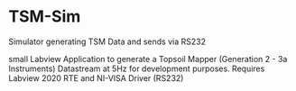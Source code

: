 # TSM-Sim
Simulator generating TSM Data and sends via RS232

small Labview Application to generate a Topsoil Mapper (Generation 2 - 3a Instruments) Datastream at 5Hz for development purposes.
Requires Labview 2020 RTE and NI-VISA Driver (RS232)
